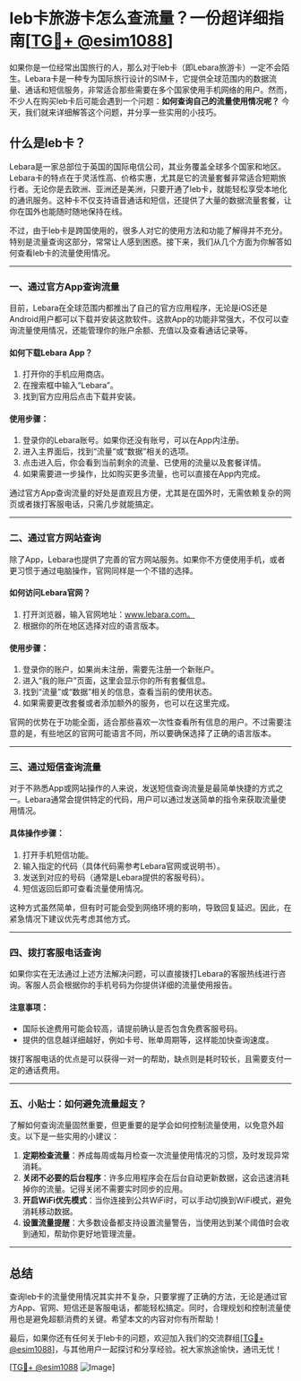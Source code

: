 # leb卡旅游卡怎么查流量？一份超详细指南[[TG💪+ @esim1088](https://t.me/s/esim1088)]

如果你是一位经常出国旅行的人，那么对于leb卡（即Lebara旅游卡）一定不会陌生。Lebara卡是一种专为国际旅行设计的SIM卡，它提供全球范围内的数据流量、通话和短信服务，非常适合那些需要在多个国家使用手机网络的用户。然而，不少人在购买leb卡后可能会遇到一个问题：**如何查询自己的流量使用情况呢？** 今天，我们就来详细解答这个问题，并分享一些实用的小技巧。

## 什么是leb卡？

Lebara是一家总部位于英国的国际电信公司，其业务覆盖全球多个国家和地区。Lebara卡的特点在于灵活性高、价格实惠，尤其是它的流量套餐非常适合短期旅行者。无论你是去欧洲、亚洲还是美洲，只要开通了leb卡，就能轻松享受本地化的通讯服务。这种卡不仅支持语音通话和短信，还提供了大量的数据流量套餐，让你在国外也能随时随地保持在线。

不过，由于leb卡是跨国使用的，很多人对它的使用方法和功能了解得并不充分。特别是流量查询这部分，常常让人感到困惑。接下来，我们从几个方面为你解答如何查看leb卡的流量使用情况。

---

### **一、通过官方App查询流量**

目前，Lebara在全球范围内都推出了自己的官方应用程序，无论是iOS还是Android用户都可以下载并安装这款软件。这款App的功能非常强大，不仅可以查询流量使用情况，还能管理你的账户余额、充值以及查看通话记录等。

#### 如何下载Lebara App？

1. 打开你的手机应用商店。
2. 在搜索框中输入“Lebara”。
3. 找到官方应用后点击下载并安装。

#### 使用步骤：

1. 登录你的Lebara账号。如果你还没有账号，可以在App内注册。
2. 进入主界面后，找到“流量”或“数据”相关的选项。
3. 点击进入后，你会看到当前剩余的流量、已使用的流量以及套餐详情。
4. 如果需要进一步操作，比如购买更多流量，也可以直接在App内完成。

通过官方App查询流量的好处是直观且方便，尤其是在国外时，无需依赖复杂的网页或者拨打客服电话，只需几步就能搞定。

---

### **二、通过官方网站查询**

除了App，Lebara也提供了完善的官方网站服务。如果你不方便使用手机，或者更习惯于通过电脑操作，官网同样是一个不错的选择。

#### 如何访问Lebara官网？

1. 打开浏览器，输入官网地址：www.lebara.com。
2. 根据你的所在地区选择对应的语言版本。

#### 使用步骤：

1. 登录你的账户，如果尚未注册，需要先注册一个新账户。
2. 进入“我的账户”页面，这里会显示你的所有套餐信息。
3. 找到“流量”或“数据”相关的信息，查看当前的使用状态。
4. 如果需要更改套餐或者添加额外的服务，也可以在这里完成。

官网的优势在于功能全面，适合那些喜欢一次性查看所有信息的用户。不过需要注意的是，有些地区的官网可能语言不同，所以要确保选择了正确的语言版本。

---

### **三、通过短信查询流量**

对于不熟悉App或网站操作的人来说，发送短信查询流量是最简单快捷的方式之一。Lebara通常会提供特定的代码，用户可以通过发送简单的指令来获取流量使用情况。

#### 具体操作步骤：

1. 打开手机短信功能。
2. 输入指定的代码（具体代码需参考Lebara官网或说明书）。
3. 发送到对应的号码（通常是Lebara提供的客服号码）。
4. 短信返回后即可查看流量使用情况。

这种方式虽然简单，但有时可能会受到网络环境的影响，导致回复延迟。因此，在紧急情况下建议优先考虑其他方式。

---

### **四、拨打客服电话查询**

如果你实在无法通过上述方法解决问题，可以直接拨打Lebara的客服热线进行咨询。客服人员会根据你的手机号码为你提供详细的流量使用报告。

#### 注意事项：

- 国际长途费用可能会较高，请提前确认是否包含免费客服号码。
- 提供的信息越详细越好，例如卡号、账单周期等，这样能加快查询速度。

拨打客服电话的优点是可以获得一对一的帮助，缺点则是耗时较长，且需要支付一定的通话费用。

---

### **五、小贴士：如何避免流量超支？**

了解如何查询流量固然重要，但更重要的是学会如何控制流量使用，以免意外超支。以下是一些实用的小建议：

1. **定期检查流量**：养成每周或每月检查一次流量使用情况的习惯，及时发现异常消耗。
2. **关闭不必要的后台程序**：许多应用程序会在后台自动更新数据，这会迅速消耗掉你的流量。记得关闭不需要实时同步的应用。
3. **开启WiFi优先模式**：当你连接到公共WiFi时，可以手动切换到WiFi模式，避免消耗移动数据。
4. **设置流量提醒**：大多数设备都支持设置流量警告，当使用达到某个阈值时会收到通知，帮助你更好地管理流量。

---

## 总结

查询leb卡的流量使用情况其实并不复杂，只要掌握了正确的方法，无论是通过官方App、官网、短信还是客服电话，都能轻松搞定。同时，合理规划和控制流量使用也是避免超额消费的关键。希望本文的内容对你有所帮助！

最后，如果你还有任何关于leb卡的问题，欢迎加入我们的交流群组[[TG💪+ @esim1088](https://t.me/s/esim1088)]，与其他用户一起探讨和分享经验。祝大家旅途愉快，通讯无忧！

[[TG💪+ @esim1088](https://t.me/s/esim1088) ![Image](https://i.postimg.cc/4NQfJmqS/Snipaste-2025-05-13-00-14-12.png)]